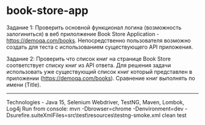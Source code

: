 # book-store-app

Задание 1:
Проверить основной функционал логина (возможность залогиниться) в веб прилолжение Book Store Application - https://demoqa.com/books.
Непосредственно пользователя возможно создать для теста с использованием существующего API приложения.

Задание 2:
Проверить что список книг на странице Book Store соответствует списку книг из API ответа. Для решения задачи использовать уже существующий список книг который представлен в приложении (https://demoqa.com/books). Сравнение книг выполнять по имени (Title).

-----------------------

Technologies - Java 15, Selenium Webdriver, TestNG, Maven, Lombok, Log4j
Run from console: mvn -Dbrowser=chrome -Denvironment=dev -Dsurefire.suiteXmlFiles=src\test\resources\testng-smoke.xml clean test
